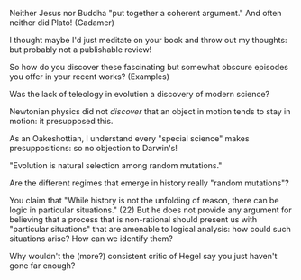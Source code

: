 
Neither Jesus nor Buddha "put together a coherent argument." And often neither did Plato! (Gadamer)

I thought maybe I'd just meditate on your book and throw out my thoughts: but probably not a publishable review!


So how do you discover these fascinating but somewhat obscure episodes you offer in your recent works? (Examples)


Was the lack of teleology in evolution a discovery of modern science?

Newtonian physics did not *discover* that an object in motion tends to stay in motion: it presupposed this.

As an Oakeshottian, I understand every "special science" makes presuppositions: so no objection to Darwin's!

"Evolution is natural selection among random mutations."

Are the different regimes that emerge in history really "random mutations"?


You claim that "While history is not the unfolding of reason, there can be logic in particular situations." (22) But he does not provide any argument for believing that a process that is non-rational should present us with "particular situations" that are amenable to logical analysis: how could such situations arise? How can we identify them?

Why wouldn't the (more?) consistent critic of Hegel say you just haven't gone far enough?

